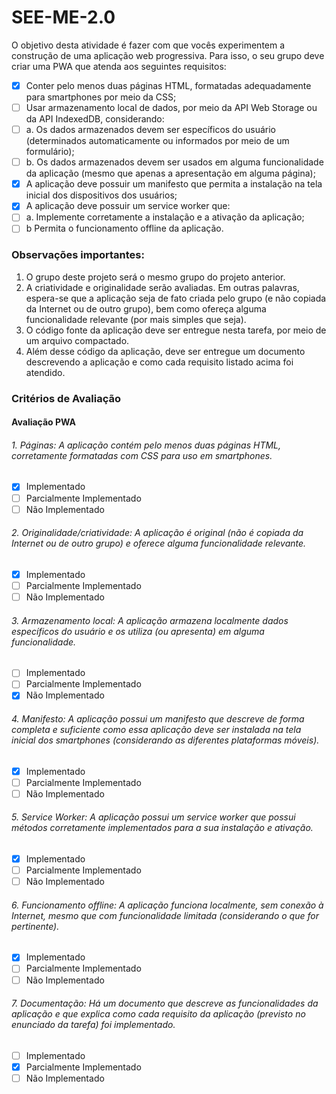 # SEE-ME-2.0
 
O objetivo desta atividade é fazer com que vocês experimentem a construção de uma aplicação web progressiva.
Para isso, o seu grupo deve criar uma PWA que atenda aos seguintes requisitos:

- [x] Conter pelo menos duas páginas HTML, formatadas adequadamente para smartphones por meio da CSS;
- [ ] Usar armazenamento local de dados, por meio da API Web Storage ou da API IndexedDB, considerando:
- [ ] a. Os dados armazenados devem ser específicos do usuário (determinados automaticamente ou informados por meio de um formulário);
- [ ] b. Os dados armazenados devem ser usados em alguma funcionalidade da aplicação (mesmo que apenas a apresentação em alguma página);
- [x] A aplicação deve possuir um manifesto que permita a instalação na tela inicial dos dispositivos dos usuários;
- [x] A aplicação deve possuir um service worker que:
- [ ] a. Implemente corretamente a instalação e a ativação da aplicação;
- [ ] b Permita o funcionamento offline da aplicação.

### Observações importantes:

1. O grupo deste projeto será o mesmo grupo do projeto anterior.
2. A criatividade e originalidade serão avaliadas. Em outras palavras, espera-se que a aplicação seja de fato criada pelo grupo (e não copiada da Internet ou de outro grupo), bem como ofereça alguma funcionalidade relevante (por mais simples que seja).
3. O código fonte da aplicação deve ser entregue nesta tarefa, por meio de um arquivo compactado.
4. Além desse código da aplicação, deve ser entregue um documento descrevendo a aplicação e como cada requisito listado acima foi atendido.

### Critérios de Avaliação
#### Avaliação PWA

###### 1. Páginas: A aplicação contém pelo menos duas páginas HTML, corretamente formatadas com CSS para uso em smartphones.
- [x] Implementado 
- [ ] Parcialmente Implementado 
- [ ] Não Implementado

###### 2. Originalidade/criatividade: A aplicação é original (não é copiada da Internet ou de outro grupo) e oferece alguma funcionalidade relevante.
- [x] Implementado 
- [ ] Parcialmente Implementado 
- [ ] Não Implementado

###### 3. Armazenamento local: A aplicação armazena localmente dados específicos do usuário e os utiliza (ou apresenta) em alguma funcionalidade.
- [ ] Implementado 
- [ ] Parcialmente Implementado 
- [x] Não Implementado

###### 4. Manifesto: A aplicação possui um manifesto que descreve de forma completa e suficiente como essa aplicação deve ser instalada na tela inicial dos smartphones (considerando as diferentes plataformas móveis).
- [x] Implementado 
- [ ] Parcialmente Implementado 
- [ ] Não Implementado

###### 5. Service Worker: A aplicação possui um service worker que possui métodos corretamente implementados para a sua instalação e ativação.
- [x] Implementado 
- [ ] Parcialmente Implementado 
- [ ] Não Implementado

###### 6. Funcionamento offline: A aplicação funciona localmente, sem conexão à Internet, mesmo que com funcionalidade limitada (considerando o que for pertinente).
- [x] Implementado 
- [ ] Parcialmente Implementado 
- [ ] Não Implementado

###### 7. Documentação: Há um documento que descreve as funcionalidades da aplicação e que explica como cada requisito da aplicação (previsto no enunciado da tarefa) foi implementado.
- [ ] Implementado 
- [x] Parcialmente Implementado 
- [ ] Não Implementado
